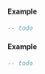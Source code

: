 <!-- #region jo.file.isExist -->
#### Example
```lua
-- todo
```
<!-- #endregion jo.file.isExist -->


<!-- #region jo.file.load -->
#### Example
```lua
-- todo
```
<!-- #endregion jo.file.load -->


